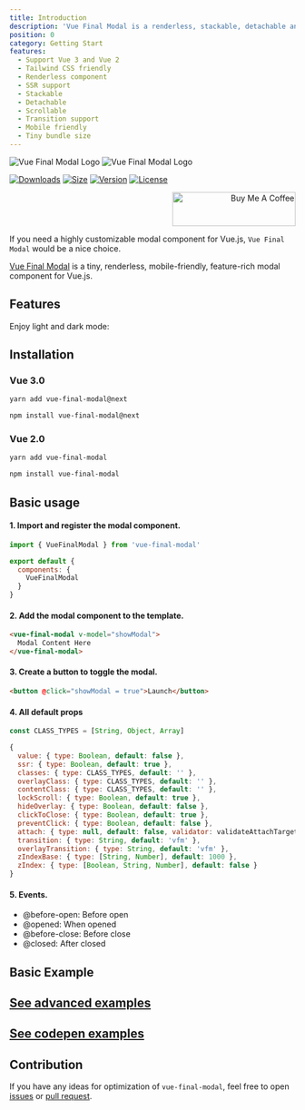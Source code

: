 ```yaml
---
title: Introduction
description: 'Vue Final Modal is a renderless, stackable, detachable and lightweight modal component.'
position: 0
category: Getting Start
features:
  - Support Vue 3 and Vue 2
  - Tailwind CSS friendly
  - Renderless component
  - SSR support
  - Stackable
  - Detachable
  - Scrollable
  - Transition support
  - Mobile friendly
  - Tiny bundle size
---
```


<img src="/vue-final-modal/preview.png" class="light-img" alt="Vue Final Modal Logo" />
<img src="/vue-final-modal/preview-dark.png" class="dark-img" alt="Vue Final Modal Logo" />


<p class="flex space-x-4">
  <a href="https://npmcharts.com/compare/vue-final-modal?minimal=true"><img class="m-0" src="https://img.shields.io/npm/dm/vue-final-modal.svg?sanitize=true" alt="Downloads"></a>
  <a href="https://www.npmjs.com/package/vue-final-modal"><img class="m-0" src="https://badgen.net/bundlephobia/minzip/vue-final-modal" alt="Size"></a>
  <a href="https://www.npmjs.com/package/vue-final-modal"><img class="m-0" src="https://img.shields.io/npm/v/vue-final-modal.svg?sanitize=true" alt="Version"></a>
  <a href="https://www.npmjs.com/package/vue-final-modal"><img class="m-0" src="https://img.shields.io/npm/l/vue-final-modal.svg?sanitize=true" alt="License"></a>
</p>

<p align="right">
  <a href="https://www.buymeacoffee.com/PL2qJIx" target="_blank" rel="noopener noreferrer">
    <img src="https://cdn.buymeacoffee.com/buttons/v2/default-green.png" alt="Buy Me A Coffee" style="height: 60px !important;width: 217px !important;" >
  </a>
</p>

If you need a highly customizable modal component for Vue.js, `Vue Final Modal` would be a nice choice.

[Vue Final Modal](https://github.com/hunterliu1003/vue-final-modal) is a tiny, renderless, mobile-friendly, feature-rich modal component for Vue.js.

## Features

<list :items="features"></list>

<p class="flex items-center">Enjoy light and dark mode:&nbsp;<app-color-switcher class="p-2"></app-color-switcher></p>

## Installation

### Vue 3.0

<code-group>
  <code-block label="Yarn" active>

```bash
yarn add vue-final-modal@next
```

  </code-block>
  <code-block label="NPM">

```bash
npm install vue-final-modal@next
```

  </code-block>
</code-group>

### Vue 2.0

<code-group>
  <code-block label="Yarn" active>

```bash
yarn add vue-final-modal
```

  </code-block>
  <code-block label="NPM">

```bash
npm install vue-final-modal
```

  </code-block>
</code-group>

## Basic usage

#### 1. Import and register the modal component.

```js
import { VueFinalModal } from 'vue-final-modal'

export default {
  components: {
    VueFinalModal
  }
}
```

#### 2. Add the modal component to the template.

```html
<vue-final-modal v-model="showModal">
  Modal Content Here
</vue-final-modal>
```

#### 3. Create a button to toggle the modal.

```html
<button @click="showModal = true">Launch</button>
```

#### 4. All default props

```js
const CLASS_TYPES = [String, Object, Array]

{
  value: { type: Boolean, default: false },
  ssr: { type: Boolean, default: true },
  classes: { type: CLASS_TYPES, default: '' },
  overlayClass: { type: CLASS_TYPES, default: '' },
  contentClass: { type: CLASS_TYPES, default: '' },
  lockScroll: { type: Boolean, default: true },
  hideOverlay: { type: Boolean, default: false },
  clickToClose: { type: Boolean, default: true },
  preventClick: { type: Boolean, default: false },
  attach: { type: null, default: false, validator: validateAttachTarget },
  transition: { type: String, default: 'vfm' },
  overlayTransition: { type: String, default: 'vfm' },
  zIndexBase: { type: [String, Number], default: 1000 },
  zIndex: { type: [Boolean, String, Number], default: false }
}
```

#### 5. Events.

- @before-open: Before open
- @opened: When opened
- @before-close: Before close
- @closed: After closed

## Basic Example

<basic-options></basic-options>

## [See advanced examples](/examples)

## [See codepen examples](/examples)

## Contribution

If you have any ideas for optimization of `vue-final-modal`, feel free to open [issues](https://github.com/hunterliu1003/vue-final-modal/issues) or [pull request](https://github.com/hunterliu1003/vue-final-modal/pulls).
